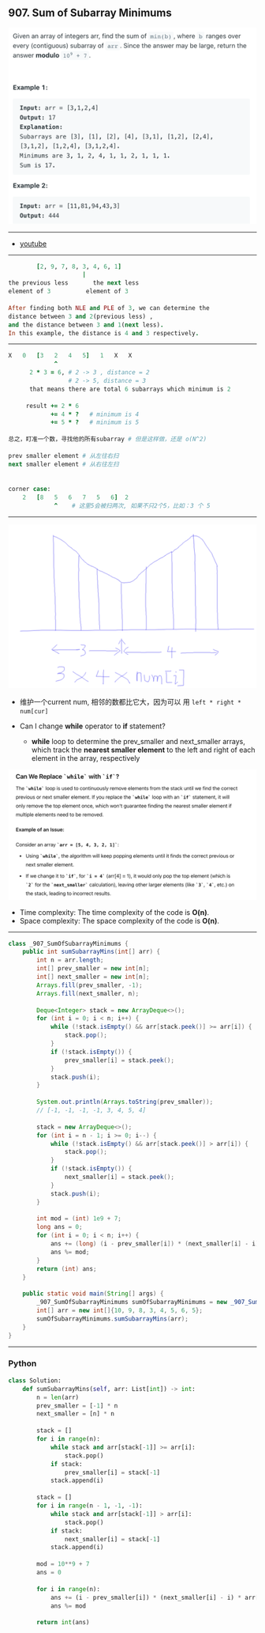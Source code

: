 ## 907. Sum of Subarray Minimums

![](img/2022-04-18-17-57-06.png)

---

- [youtube](https://leetcode.com/problems/sum-of-subarray-minimums/discuss/4595335/Beats-100-C%2B%2BJavaPythonJS-Explained-with-Video-Monotonic-Stack)

---
```ruby
        [2, 9, 7, 8, 3, 4, 6, 1]
                     |
the previous less       the next less 
element of 3          element of 3

After finding both NLE and PLE of 3, we can determine the
distance between 3 and 2(previous less) , 
and the distance between 3 and 1(next less).
In this example, the distance is 4 and 3 respectively.
```

---

```ruby
X   0   [3   2   4   5]   1   X   X
             ^
      2 * 3 = 6, # 2 -> 3 , distance = 2
                 # 2 -> 5, distance = 3
      that means there are total 6 subarrays which minimum is 2
      
     result += 2 * 6
            += 4 * ?   # minimum is 4
            += 5 * ?   # minimum is 5

总之，盯准一个数，寻找他的所有subarray # 但是这样做，还是 o(N^2)

prev smaller element # 从左往右扫
next smaller element # 从右往左扫


corner case:
    2   [8   5   6   7   5   6]  2
             ^    # 这里5会被扫两次, 如果不只2个5，比如：3 个 5
```
---
![](img/2024-08-26-11-59-03.png)

- 维护一个current num, 相邻的数都比它大，因为可以 用 `left * right * num[cur]`


- Can I change **while** operator to **if** statement?
  - **while** loop to determine the prev_smaller and next_smaller arrays, which track the **nearest smaller element** to the left and right of 
    each element in the array, respectively  

![](img/2024-08-26-15-22-05.png)



- Time complexity: The time complexity of the code is **O(n)**.
- Space complexity: The space complexity of the code is **O(n)**.
---

```java
class _907_SumOfSubarrayMinimums {
    public int sumSubarrayMins(int[] arr) {
        int n = arr.length;
        int[] prev_smaller = new int[n];
        int[] next_smaller = new int[n];
        Arrays.fill(prev_smaller, -1);
        Arrays.fill(next_smaller, n);

        Deque<Integer> stack = new ArrayDeque<>();
        for (int i = 0; i < n; i++) {
            while (!stack.isEmpty() && arr[stack.peek()] >= arr[i]) {
                stack.pop();
            }
            if (!stack.isEmpty()) {
                prev_smaller[i] = stack.peek();
            }
            stack.push(i);
        }

        System.out.println(Arrays.toString(prev_smaller));
        // [-1, -1, -1, -1, 3, 4, 5, 4]

        stack = new ArrayDeque<>();
        for (int i = n - 1; i >= 0; i--) {
            while (!stack.isEmpty() && arr[stack.peek()] > arr[i]) {
                stack.pop();
            }
            if (!stack.isEmpty()) {
                next_smaller[i] = stack.peek();
            }
            stack.push(i);
        }

        int mod = (int) 1e9 + 7;
        long ans = 0;
        for (int i = 0; i < n; i++) {
            ans += (long) (i - prev_smaller[i]) * (next_smaller[i] - i) * arr[i];
            ans %= mod;
        }
        return (int) ans;
    }

    public static void main(String[] args) {
        _907_SumOfSubarrayMinimums sumOfSubarrayMinimums = new _907_SumOfSubarrayMinimums();
        int[] arr = new int[]{10, 9, 8, 3, 4, 5, 6, 5};
        sumOfSubarrayMinimums.sumSubarrayMins(arr);
    }
}
```
---

### Python

```py
class Solution:
    def sumSubarrayMins(self, arr: List[int]) -> int:
        n = len(arr)
        prev_smaller = [-1] * n
        next_smaller = [n] * n

        stack = []
        for i in range(n):
            while stack and arr[stack[-1]] >= arr[i]:
                stack.pop()
            if stack:
                prev_smaller[i] = stack[-1]
            stack.append(i)

        stack = []
        for i in range(n - 1, -1, -1):
            while stack and arr[stack[-1]] > arr[i]:
                stack.pop()
            if stack:
                next_smaller[i] = stack[-1]
            stack.append(i)

        mod = 10**9 + 7
        ans = 0

        for i in range(n):
            ans += (i - prev_smaller[i]) * (next_smaller[i] - i) * arr[i]
            ans %= mod

        return int(ans)
```
